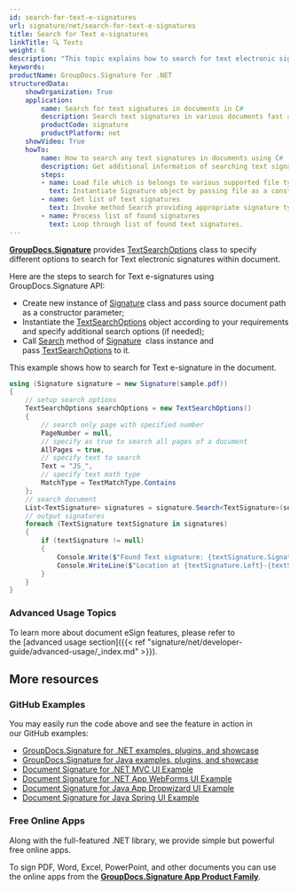 ```yaml
---
id: search-for-text-e-signatures
url: signature/net/search-for-text-e-signatures
title: Search for Text e-signatures
linkTitle: 🔍 Texts
weight: 6
description: "This topic explains how to search for text electronic signatures within the document pages by GroupDocs.Signature API."
keywords: 
productName: GroupDocs.Signature for .NET 
structuredData:
    showOrganization: True
    application:    
        name: Search for text signatures in documents in C#    
        description: Search text signatures in various documents fast and easily with C# language and GroupDocs.Signature for .NET APIs
        productCode: signature
        productPlatform: net 
    showVideo: True
    howTo:
        name: How to search any text signatures in documents using C# 
        description: Get additional information of searching text signatures in documents with C#
        steps:
        - name: Load file which is belongs to various supported file types.
          text: Instantiate Signature object by passing file as a constructor parameter. You may provide either file path or file stream. 
        - name: Get list of text signatures 
          text: Invoke method Search providing appropriate signature type.
        - name: Process list of found signatures
          text: Loop through list of found text signatures.
---
```

[**GroupDocs.Signature**](https://products.groupdocs.com/signature/net) provides [TextSearchOptions](https://reference.groupdocs.com/signature/net/groupdocs.signature.options/textsearchoptions) class to specify different options to search for Text electronic signatures within document.

Here are the steps to search for Text e-signatures using GroupDocs.Signature API:

* Create new instance of [Signature](https://reference.groupdocs.com/signature/net/groupdocs.signature/signature) class and pass source document path as a constructor parameter;
* Instantiate the [TextSearchOptions](https://reference.groupdocs.com/signature/net/groupdocs.signature.options/textsearchoptions) object according to your requirements and specify additional search options (if needed);  
* Call [Search](https://reference.groupdocs.com/signature/net/groupdocs.signature/signature/search) method of [Signature](https://reference.groupdocs.com/signature/net/groupdocs.signature/signature)  class instance and pass [TextSearchOptions](https://reference.groupdocs.com/signature/net/groupdocs.signature.options/textsearchoptions) to it.

This example shows how to search for Text e-signature in the document.

```csharp
using (Signature signature = new Signature(sample.pdf))
{
    // setup search options
    TextSearchOptions searchOptions = new TextSearchOptions()
    {
        // search only page with specified number
        PageNumber = null,
        // specify as true to search all pages of a document
        AllPages = true,
        // specify text to search
        Text = "JS_",
        // specify text math type
        MatchType = TextMatchType.Contains
    };
    // search document
    List<TextSignature> signatures = signature.Search<TextSignature>(searchOptions);
    // output signatures
    foreach (TextSignature textSignature in signatures)
    {
        if (textSignature != null)
        {
            Console.Write($"Found Text signature: {textSignature.SignatureImplementation} with text {textSignature.Text}.");
            Console.WriteLine($"Location at {textSignature.Left}-{textSignature.Top}. Size is {textSignature.Width}x{textSignature.Height}.");
        }
    }
}
```

### Advanced Usage Topics

To learn more about document eSign features, please refer to the [advanced usage section]({{< ref "signature/net/developer-guide/advanced-usage/_index.md" >}}).

## More resources

### GitHub Examples

You may easily run the code above and see the feature in action in our GitHub examples:

* [GroupDocs.Signature for .NET examples, plugins, and showcase](https://github.com/groupdocs-signature/GroupDocs.Signature-for-.NET)
* [GroupDocs.Signature for Java examples, plugins, and showcase](https://github.com/groupdocs-signature/GroupDocs.Signature-for-Java)
* [Document Signature for .NET MVC UI Example](https://github.com/groupdocs-signature/GroupDocs.Signature-for-.NET-MVC)
* [Document Signature for .NET App WebForms UI Example](https://github.com/groupdocs-signature/GroupDocs.Signature-for-.NET-WebForms)
* [Document Signature for Java App Dropwizard UI Example](https://github.com/groupdocs-signature/GroupDocs.Signature-for-Java-Dropwizard)
* [Document Signature for Java Spring UI Example](https://github.com/groupdocs-signature/GroupDocs.Signature-for-Java-Spring)

### Free Online Apps

Along with the full-featured .NET library, we provide simple but powerful free online apps.

To sign PDF, Word, Excel, PowerPoint, and other documents you can use the online apps from the **[GroupDocs.Signature App Product Family](https://products.groupdocs.app/signature/family)**.